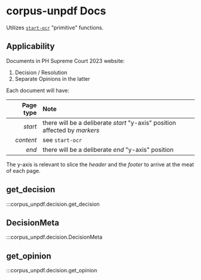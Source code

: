 # corpus-unpdf Docs

Utilizes [`start-ocr`](https://github.com/justmars/start-ocr) "primitive" functions.

## Applicability

Documents in PH Supreme Court 2023 website:

1. Decision / Resolution
2. Separate Opinions in the latter

Each document will have:

Page type | Note
--:|:--
_start_ | there will be a deliberate _start_ "y-axis" position affected by _markers_
_content_ | see `start-ocr`
_end_ | there will be a deliberate _end_ "y-axis" position

The y-axis is relevant to slice the _header_ and the _footer_ to arrive at the meat of each page.

## get_decision

:::corpus_unpdf.decision.get_decision

## DecisionMeta

:::corpus_unpdf.decision.DecisionMeta

## get_opinion

:::corpus_unpdf.decision.get_opinion
